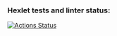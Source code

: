 ### Hexlet tests and linter status:
[![Actions Status](https://github.com/Tenichka/frontend-project-44/actions/workflows/hexlet-check.yml/badge.svg)](https://github.com/Tenichka/frontend-project-44/actions)
